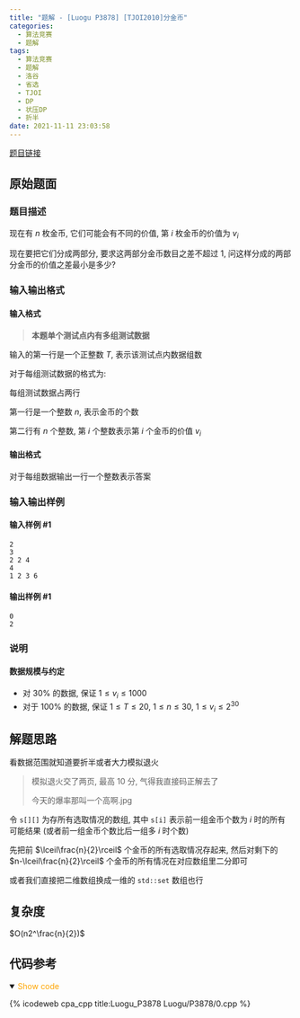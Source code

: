 ```yaml
---
title: "题解 - [Luogu P3878] [TJOI2010]分金币"
categories:
  - 算法竞赛
  - 题解
tags:
  - 算法竞赛
  - 题解
  - 洛谷
  - 省选
  - TJOI
  - DP
  - 状压DP
  - 折半
date: 2021-11-11 23:03:58
---
```


[题目链接](https://www.luogu.com.cn/problem/P3878)

<!-- more -->

## 原始题面

### 题目描述

现在有 $n$ 枚金币, 它们可能会有不同的价值, 第 $i$ 枚金币的价值为 $v_i$

现在要把它们分成两部分, 要求这两部分金币数目之差不超过 $1$, 问这样分成的两部分金币的价值之差最小是多少?

### 输入输出格式

#### 输入格式

> **本题单个测试点内有多组测试数据**

输入的第一行是一个正整数 $T$, 表示该测试点内数据组数

对于每组测试数据的格式为:

每组测试数据占两行

第一行是一个整数 $n$, 表示金币的个数

第二行有 $n$ 个整数, 第 $i$ 个整数表示第 $i$ 个金币的价值 $v_i$

#### 输出格式

对于每组数据输出一行一个整数表示答案

### 输入输出样例

#### 输入样例 #1

```input1
2
3
2 2 4
4
1 2 3 6
```

#### 输出样例 #1

```output1
0
2
```

### 说明

#### 数据规模与约定

- 对 $30\%$ 的数据, 保证 $1 \leq v_i \leq 1000$
- 对于 $100\%$ 的数据, 保证 $1 \leq T \leq 20$, $1 \leq n \leq 30$, $1 \leq v_i \leq 2^{30}$

## 解题思路

看数据范围就知道要折半或者大力模拟退火

> 模拟退火交了两页, 最高 10 分, 气得我直接码正解去了
>
> 今天的爆率那叫一个高啊.jpg

令 `s[][]` 为存所有选取情况的数组, 其中 `s[i]` 表示前一组金币个数为 $i$ 时的所有可能结果 (或者前一组金币个数比后一组多 $i$ 时个数)

先把前 $\lceil\frac{n}{2}\rceil$ 个金币的所有选取情况存起来, 然后对剩下的 $n-\lceil\frac{n}{2}\rceil$ 个金币的所有情况在对应数组里二分即可

或者我们直接把二维数组换成一维的 `std::set` 数组也行

## 复杂度

$O(n2^\frac{n}{2})$

## 代码参考

<details open>
<summary><font color='orange'>Show code</font></summary>

{% icodeweb cpa_cpp title:Luogu_P3878 Luogu/P3878/0.cpp %}

</details>
